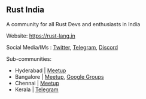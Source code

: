## Rust India
A community for all Rust Devs and enthusiasts in India

Website: https://rust-lang.in

Social Media/IMs : [Twitter](https://twitter.com/rustlangin), [Telegram](https://t.me/RustIndia), [Discord](https://discord.gg/p3uaTXS6NP)

Sub-communities:
- Hyderabad | [Meetup](https://www.meetup.com/rust-hyderabad/)
- Bangalore | [Meetup](https://www.meetup.com/rustindia/), [Google Groups](https://groups.google.com/g/rustox)
- Chennai | [Meetup](https://www.meetup.com/mad-rs/)
- Kerala | [Telegram](https://t.me/keralars)
